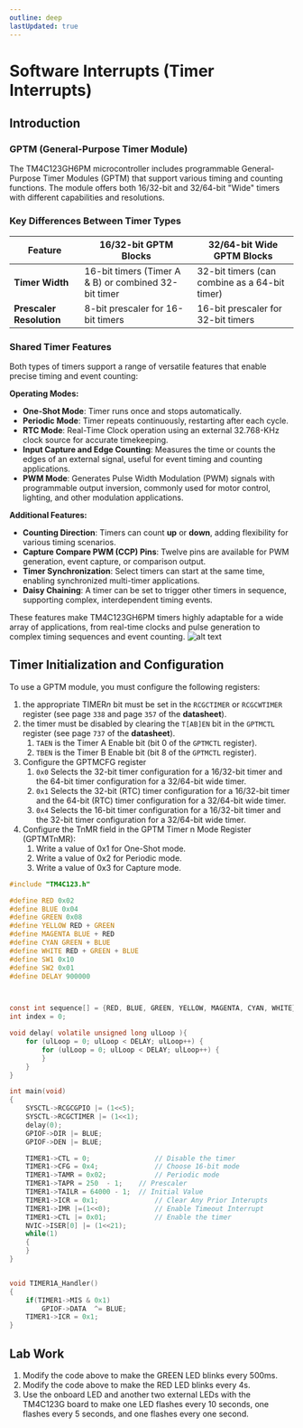 ```yaml
---
outline: deep
lastUpdated: true
---
```


# Software Interrupts (Timer Interrupts) <Badge type="tip" text="Experiment 8" />

## Introduction

### GPTM (General-Purpose Timer Module)

The TM4C123GH6PM microcontroller includes programmable General-Purpose Timer Modules (GPTM) that support various timing and counting functions. The module offers both 16/32-bit and 32/64-bit "Wide" timers with different capabilities and resolutions.

### Key Differences Between Timer Types

| Feature                  | 16/32-bit GPTM Blocks                                | 32/64-bit Wide GPTM Blocks                    |
| ------------------------ | ---------------------------------------------------- | --------------------------------------------- |
| **Timer Width**          | 16-bit timers (Timer A & B) or combined 32-bit timer | 32-bit timers (can combine as a 64-bit timer) |
| **Prescaler Resolution** | 8-bit prescaler for 16-bit timers                    | 16-bit prescaler for 32-bit timers            |

### Shared Timer Features

Both types of timers support a range of versatile features that enable precise timing and event counting:

**Operating Modes:**

- **One-Shot Mode**: Timer runs once and stops automatically.
- **Periodic Mode**: Timer repeats continuously, restarting after each cycle.
- **RTC Mode**: Real-Time Clock operation using an external 32.768-KHz clock source for accurate timekeeping.
- **Input Capture and Edge Counting**: Measures the time or counts the edges of an external signal, useful for event timing and counting applications.
- **PWM Mode**: Generates Pulse Width Modulation (PWM) signals with programmable output inversion, commonly used for motor control, lighting, and other modulation applications.

**Additional Features:**

- **Counting Direction**: Timers can count **up** or **down**, adding flexibility for various timing scenarios.
- **Capture Compare PWM (CCP) Pins**: Twelve pins are available for PWM generation, event capture, or comparison output.
- **Timer Synchronization**: Select timers can start at the same time, enabling synchronized multi-timer applications.
- **Daisy Chaining**: A timer can be set to trigger other timers in sequence, supporting complex, interdependent timing events.

These features make TM4C123GH6PM timers highly adaptable for a wide array of applications, from real-time clocks and pulse generation to complex timing sequences and event counting.
![alt text](/image-2.png)
## Timer Initialization and Configuration

To use a GPTM module, you must configure the following registers:

1. the appropriate TIMER*n* bit must be set in the `RCGCTIMER` or `RCGCWTIMER` register (see page `338` and page `357` of the **datasheet**).
2. the timer must be disabled by clearing the `T[AB]EN` bit in the `GPTMCTL` register (see page `737` of the **datasheet**).
   1. `TAEN` is the Timer A Enable bit (bit 0 of the `GPTMCTL` register).
   2. `TBEN` is the Timer B Enable bit (bit 8 of the `GPTMCTL` register).
3. Configure the GPTMCFG register
   1. `0x0` Selects the 32-bit timer configuration for a 16/32-bit timer and the 64-bit timer configuration for a 32/64-bit wide timer.
   2. `0x1` Selects the 32-bit (RTC) timer configuration for a 16/32-bit timer and the 64-bit (RTC) timer configuration for a 32/64-bit wide timer.
   3. `0x4` Selects the 16-bit timer configuration for a 16/32-bit timer and the 32-bit timer configuration for a 32/64-bit wide timer.
4. Configure the TnMR field in the GPTM Timer n Mode Register (GPTMTnMR):
   1. Write a value of 0x1 for One-Shot mode.
   2. Write a value of 0x2 for Periodic mode.
   3. Write a value of 0x3 for Capture mode.

```c [main.c]
#include "TM4C123.h"

#define RED 0x02
#define BLUE 0x04
#define GREEN 0x08
#define YELLOW RED + GREEN
#define MAGENTA BLUE + RED
#define CYAN GREEN + BLUE
#define WHITE RED + GREEN + BLUE
#define SW1 0x10
#define SW2 0x01
#define DELAY 900000



const int sequence[] = {RED, BLUE, GREEN, YELLOW, MAGENTA, CYAN, WHITE};
int index = 0;

void delay( volatile unsigned long ulLoop ){
	for (ulLoop = 0; ulLoop < DELAY; ulLoop++) {
		for (ulLoop = 0; ulLoop < DELAY; ulLoop++) {
  		}
 	}
}

int main(void)
{
	SYSCTL->RCGCGPIO |= (1<<5);
	SYSCTL->RCGCTIMER |= (1<<1);
	delay(0);
	GPIOF->DIR |= BLUE;
	GPIOF->DEN |= BLUE;

	TIMER1->CTL = 0;        		// Disable the timer
	TIMER1->CFG = 0x4;       		// Choose 16-bit mode
	TIMER1->TAMR = 0x02;       		// Periodic mode
	TIMER1->TAPR = 250  - 1;	// Prescaler
	TIMER1->TAILR = 64000 - 1;  // Initial Value
	TIMER1->ICR = 0x1;           	// Clear Any Prior Interupts
	TIMER1->IMR |=(1<<0);			// Enable Timeout Interrupt
	TIMER1->CTL |= 0x01;          	// Enable the timer
	NVIC->ISER[0] |= (1<<21);
    while(1)
    {
    }
}


void TIMER1A_Handler()
{
	if(TIMER1->MIS & 0x1)
		GPIOF->DATA  ^= BLUE;
 	TIMER1->ICR = 0x1;
}

```

## Lab Work

1. Modify the code above to make the GREEN LED blinks every 500ms.  
2. Modify the code above to make the RED LED blinks every 4s.
3. Use the onboard LED and another two external LEDs with the TM4C123G board to make one LED flashes every 10 seconds, one flashes every 5 seconds, and one flashes every one second.